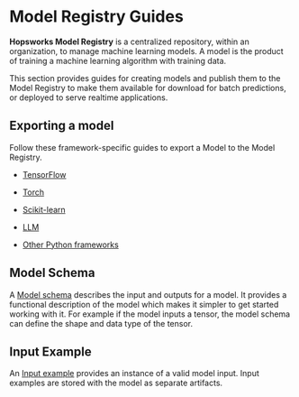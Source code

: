# Model Registry Guides

**Hopsworks Model Registry** is a centralized repository, within an organization, to manage machine learning models. A model is the product of training a machine learning algorithm with training data.

This section provides guides for creating models and publish them to the Model Registry to make them available for download for batch predictions, or deployed to serve realtime applications.


## Exporting a model

Follow these framework-specific guides to export a Model to the Model Registry.

* [TensorFlow](frameworks/tf.md)

* [Torch](frameworks/tch.md)

* [Scikit-learn](frameworks/skl.md)

* [LLM](frameworks/llm.md)

* [Other Python frameworks](frameworks/python.md)


## Model Schema

A [Model schema](model_schema.md) describes the input and outputs for a model. It provides a functional description of the model which makes it simpler to get started working with it. For example if the model inputs a tensor, the model schema can define the shape and data type of the tensor.


## Input Example

An [Input example](input_example.md) provides an instance of a valid model input. Input examples are stored with the model as separate artifacts.
